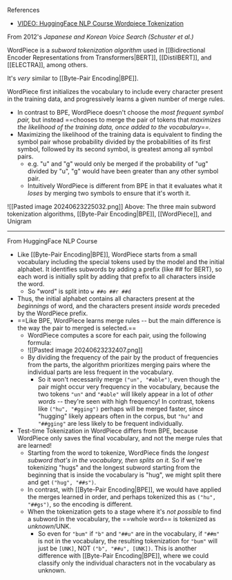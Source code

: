 References
- [VIDEO: HuggingFace NLP Course Wordpiece Tokenization](https://www.youtube.com/watch?v=qpv6ms_t_1A)

From 2012's *Japanese and Korean Voice Search (Schuster et al.)*

WordPiece is a *subword tokenization algorithm* used in [[Bidirectional Encoder Representations from Transformers|BERT]], [[DistilBERT]], and [[ELECTRA]], among others.

It's *very* similar to [[Byte-Pair Encoding|BPE]].

WordPiece first initializes the vocabulary to include every character present in the training data, and progressively learns a given number of merge rules.
- In contrast to BPE, WordPiece doesn't choose the *most frequent symbol pair,* but instead ==chooses to merge the pair of tokens that *maximizes the likelihood of the training data, once added to the vocabulary==.*
- Maximizing the likelihood of the training data is equivalent to finding the symbol pair whose probability divided by the probabilities of its first symbol, followed by its second symbol, is greatest among all symbol pairs.
	- e.g. "u" and "g" would only be merged if the probability of "ug" divided by "u", "g" would have been greater than any other symbol pair.
	- Intuitively WordPiece is different from BPE in that it evaluates what it *loses* by merging two symbols to ensure that it's worth it. 



![[Pasted image 20240623225032.png]]
Above: The three main subword tokenization algorithms, [[Byte-Pair Encoding|BPE]], [[WordPiece]], and Unigram

----
From HuggingFace NLP Course

- Like [[Byte-Pair Encoding|BPE]], WordPiece starts from a small vocabulary including the special tokens used by the model and the initial alphabet. It identifies subwords by adding a prefix (like ## for BERT), so each word is initially split by adding that prefix to all characters inside the word.
	- So "word" is split into `w ##o ##r ##d`
- Thus, the initial alphabet contains all characters present at the *beginnings* of word, and the characters present *inside words* preceded by the WordPiece prefix.
- ==Like BPE, WordPiece learns merge rules -- but the main difference is the way the pair to merged is selected.==
	- WordPiece computes a score for each pair, using the following formula:
	- ![[Pasted image 20240623232407.png]]
	- By dividing the frequency of the pair by the product of frequencies from the parts, the algorithm prioritizes merging pairs where the individual parts are less frequent in the vocabulary.
		- So it won't necessarily merge `("un", "#able")`, even though the pair might occur very frequency in the vocabulary, because the two tokens `"un"` and `"#able"` will likely appear in a lot of *other words* -- they're seen with high frequency! In contrast, tokens like `("hu", "#gging")` perhaps will be merged faster, since "hugging" likely appears often in the corpus, but `"hu"` and `"##gging"` are less likely to be frequent individually.
- Test-time Tokenization in WordPiece differs from BPE, because WordPiece only saves the final vocabulary, and not the merge rules that are learned!
	- Starting from the word to tokenize, WordPiece finds the *longest subword that's in the vocabulary, then splits on it.* So if we're tokenizing "hugs" and the longest subword starting from the beginning that is inside the vocabulary is "hug", we might split there and get  `("hug", "##s")`. 
	- In contrast, with [[Byte-Pair Encoding|BPE]], we would have applied the merges learned in order, and perhaps tokenized this as `("hu", "##gs")`, so the encoding is different.
	- When the tokenization gets to a stage where it's *not possible* to find a subword in the vocabulary, the ==whole word== is tokenized as *unknown*/UNK.
		- So even for `"bum"` if `"b"` and `"##u"` are in the vocabulary, if `"##m"` is not in the vocabulary, the resulting tokenization for `"bum"` will just be `[UNK]`, NOT `("b", "##u", [UNK])`. This is another difference with [[Byte-Pair Encoding|BPE]], where we could classify only the individual characters not in the vocabulary as unknown.